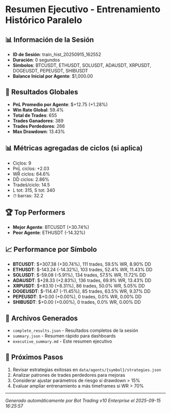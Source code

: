 # Resumen Ejecutivo - Entrenamiento Histórico Paralelo

## 📊 Información de la Sesión
- **ID de Sesión**: train_hist_20250915_162552
- **Duración**: 0 segundos
- **Símbolos**: BTCUSDT, ETHUSDT, SOLUSDT, ADAUSDT, XRPUSDT, DOGEUSDT, PEPEUSDT, SHIBUSDT
- **Balance Inicial por Agente**: $1,000.00

## 🎯 Resultados Globales
- **PnL Promedio por Agente**: $+12.75 (+1.28%)
- **Win Rate Global**: 59.4%
- **Total de Trades**: 655
- **Trades Ganadores**: 389
- **Trades Perdedores**: 266
- **Max Drawdown**: 13.43%

## 📊 Métricas agregadas de ciclos (si aplica)
- Ciclos: 9
- PnL̄ ciclos: +2.03
- WR̄ ciclos: 64.6%
- DD̄ ciclos: 2.86%
- Trades̄/ciclo: 14.5
- L tot: 315, S tot: 340
- ⏱̄ barras: 32.2


## 🏆 Top Performers
- **Mejor Agente**: BTCUSDT (+30.74%)
- **Peor Agente**: ETHUSDT (-14.32%)

## 📈 Performance por Símbolo
- **BTCUSDT**: $+307.38 (+30.74%), 111 trades, 59.5% WR, 8.90% DD
- **ETHUSDT**: $-143.24 (-14.32%), 103 trades, 52.4% WR, 11.43% DD
- **SOLUSDT**: $-59.08 (-5.91%), 134 trades, 57.5% WR, 11.72% DD
- **ADAUSDT**: $+28.33 (+2.83%), 136 trades, 69.9% WR, 13.43% DD
- **XRPUSDT**: $+83.10 (+8.31%), 86 trades, 50.0% WR, 5.05% DD
- **DOGEUSDT**: $-114.47 (-11.45%), 85 trades, 63.5% WR, 9.37% DD
- **PEPEUSDT**: $+0.00 (+0.00%), 0 trades, 0.0% WR, 0.00% DD
- **SHIBUSDT**: $+0.00 (+0.00%), 0 trades, 0.0% WR, 0.00% DD

## 📁 Archivos Generados
- `complete_results.json` - Resultados completos de la sesión
- `summary.json` - Resumen rápido para dashboards
- `executive_summary.md` - Este resumen ejecutivo

## 🎯 Próximos Pasos
1. Revisar estrategias exitosas en `data/agents/{symbol}/strategies.json`
2. Analizar patrones de trades perdedores para mejoras
3. Considerar ajustar parámetros de riesgo si drawdown > 15%
4. Evaluar ampliar entrenamiento a más timeframes si WR > 70%

---
*Generado automáticamente por Bot Trading v10 Enterprise el 2025-09-15 16:25:57*
